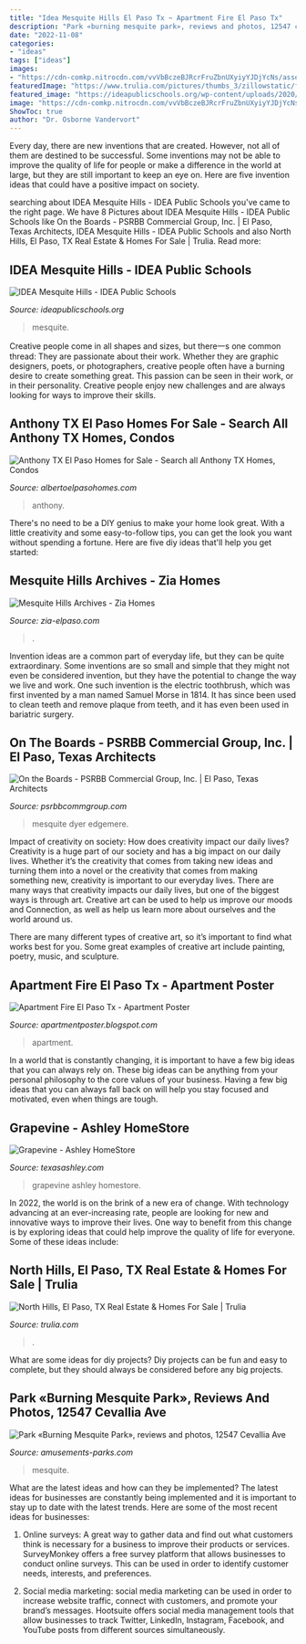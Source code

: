```yaml
---
title: "Idea Mesquite Hills El Paso Tx ~ Apartment Fire El Paso Tx"
description: "Park «burning mesquite park», reviews and photos, 12547 cevallia ave"
date: "2022-11-08"
categories:
- "ideas"
tags: ["ideas"]
images:
- "https://cdn-comkp.nitrocdn.com/vvVbBczeBJRcrFruZbnUXyiyYJDjYcNs/assets/static/optimized/wp-content/uploads/2019/02/8c712671372317aa7edaf2a1cfd85842.trellis.jpg"
featuredImage: "https://www.trulia.com/pictures/thumbs_3/zillowstatic/fp/179bd5fb80c121620a6596040da0d4fd-full.jpg"
featured_image: "https://ideapublicschools.org/wp-content/uploads/2020/09/idea-mesquite-hills-logo-2048x1128.png"
image: "https://cdn-comkp.nitrocdn.com/vvVbBczeBJRcrFruZbnUXyiyYJDjYcNs/assets/static/optimized/wp-content/uploads/2019/02/8c712671372317aa7edaf2a1cfd85842.trellis.jpg"
ShowToc: true
author: "Dr. Osborne Vandervort"
---
```



Every day, there are new inventions that are created. However, not all of them are destined to be successful. Some inventions may not be able to improve the quality of life for people or make a difference in the world at large, but they are still important to keep an eye on. Here are five invention ideas that could have a positive impact on society.

	

		
searching about IDEA Mesquite Hills - IDEA Public Schools you've came to the right page. We have 8 Pictures about IDEA Mesquite Hills - IDEA Public Schools like On the Boards - PSRBB Commercial Group, Inc. | El Paso, Texas Architects, IDEA Mesquite Hills - IDEA Public Schools and also North Hills, El Paso, TX Real Estate &amp; Homes For Sale | Trulia. Read more:
		
    
## IDEA Mesquite Hills - IDEA Public Schools

<img loading=lazy src="https://ideapublicschools.org/wp-content/uploads/2020/09/idea-mesquite-hills-logo-2048x1128.png" onerror="this.onerror=null;this.src='https://tse3.mm.bing.net/th?id=OIP.TKW1TYcPtnQ75ekOqbbBGwHaEF&amp;pid=15.1';" alt="IDEA Mesquite Hills - IDEA Public Schools">

_Source: ideapublicschools.org_

>mesquite. 

	

Creative people come in all shapes and sizes, but there一s one common thread: They are passionate about their work. Whether they are graphic designers, poets, or photographers, creative people often have a burning desire to create something great. This passion can be seen in their work, or in their personality. Creative people enjoy new challenges and are always looking for ways to improve their skills.

    
## Anthony TX El Paso Homes For Sale - Search All Anthony TX Homes, Condos

<img loading=lazy src="https://u.realgeeks.media/albertoelpasohomes/RG_Banner_Anthony.jpg" onerror="this.onerror=null;this.src='https://tse2.mm.bing.net/th?id=OIP.xq8w9DuOHoWZzn1WwA-q9wHaCz&amp;pid=15.1';" alt="Anthony TX El Paso Homes for Sale - Search all Anthony TX Homes, Condos">

_Source: albertoelpasohomes.com_

>anthony. 

	

There's no need to be a DIY genius to make your home look great. With a little creativity and some easy-to-follow tips, you can get the look you want without spending a fortune. Here are five diy ideas that'll help you get started:  

    
## Mesquite Hills Archives - Zia Homes

<img loading=lazy src="https://cdn-comkp.nitrocdn.com/vvVbBczeBJRcrFruZbnUXyiyYJDjYcNs/assets/static/optimized/wp-content/uploads/2019/02/8c712671372317aa7edaf2a1cfd85842.trellis.jpg" onerror="this.onerror=null;this.src='https://tse1.mm.bing.net/th?id=OIP.dUvTMQvwdMkGlU0cHlLUrwAAAA&amp;pid=15.1';" alt="Mesquite Hills Archives - Zia Homes">

_Source: zia-elpaso.com_

>. 

	

Invention ideas are a common part of everyday life, but they can be quite extraordinary. Some inventions are so small and simple that they might not even be considered invention, but they have the potential to change the way we live and work. One such invention is the electric toothbrush, which was first invented by a man named Samuel Morse in 1814. It has since been used to clean teeth and remove plaque from teeth, and it has even been used in bariatric surgery.

    
## On The Boards - PSRBB Commercial Group, Inc. | El Paso, Texas Architects

<img loading=lazy src="https://psrbb-commercial-production.s3.amazonaws.com/on_the_board_projects/images/000/000/002/optimized/IDEAfinalboard.jpg?1597675213" onerror="this.onerror=null;this.src='https://tse1.mm.bing.net/th?id=OIP.nqseFCTqEZN_4G49K6aFugHaE8&amp;pid=15.1';" alt="On the Boards - PSRBB Commercial Group, Inc. | El Paso, Texas Architects">

_Source: psrbbcommgroup.com_

>mesquite dyer edgemere. 

	

Impact of creativity on society: How does creativity impact our daily lives?
Creativity is a huge part of our society and has a big impact on our daily lives. Whether it’s the creativity that comes from taking new ideas and turning them into a novel or the creativity that comes from making something new, creativity is important to our everyday lives.
There are many ways that creativity impacts our daily lives, but one of the biggest ways is through art. Creative art can be used to help us improve our moods and Connection, as well as help us learn more about ourselves and the world around us.

There are many different types of creative art, so it’s important to find what works best for you. Some great examples of creative art include painting, poetry, music, and sculpture.

    
## Apartment Fire El Paso Tx - Apartment Poster

<img loading=lazy src="https://lh5.googleusercontent.com/proxy/Sy72moUNrEXIUYGPpPCtEUPHGuUuGPm2JLqCFPsFpKT2he8STXnQA3SlSHIdlgQbfWWHOvrZ63syGUL_4sa5do7-iu7Ggc5dqab0KhZgkui4Fex0CFU=w1200-h630-p-k-no-nu" onerror="this.onerror=null;this.src='https://tse3.mm.bing.net/th?id=OIP.zweqvvG3gBCAM1uMb0p9rgHaD4&amp;pid=15.1';" alt="Apartment Fire El Paso Tx - Apartment Poster">

_Source: apartmentposter.blogspot.com_

>apartment. 

	

In a world that is constantly changing, it is important to have a few big ideas that you can always rely on. These big ideas can be anything from your personal philosophy to the core values of your business. Having a few big ideas that you can always fall back on will help you stay focused and motivated, even when things are tough.

    
## Grapevine - Ashley HomeStore

<img loading=lazy src="http://www.texasashley.com/wp-content/uploads/2017/01/Grapevinelocation_crop.jpg" onerror="this.onerror=null;this.src='https://tse1.mm.bing.net/th?id=OIP.ONVUwZD09vhzir40w6yd9gHaC1&amp;pid=15.1';" alt="Grapevine - Ashley HomeStore">

_Source: texasashley.com_

>grapevine ashley homestore. 

	

In 2022, the world is on the brink of a new era of change. With technology advancing at an ever-increasing rate, people are looking for new and innovative ways to improve their lives. One way to benefit from this change is by exploring ideas that could help improve the quality of life for everyone. Some of these ideas include:

    
## North Hills, El Paso, TX Real Estate &amp; Homes For Sale | Trulia

<img loading=lazy src="https://www.trulia.com/pictures/thumbs_3/zillowstatic/fp/179bd5fb80c121620a6596040da0d4fd-full.jpg" onerror="this.onerror=null;this.src='https://tse3.mm.bing.net/th?id=OIP.dsrN7QsBfrpo2G8YrGVbbwAAAA&amp;pid=15.1';" alt="North Hills, El Paso, TX Real Estate &amp; Homes For Sale | Trulia">

_Source: trulia.com_

>. 

	

What are some ideas for diy projects?
Diy projects can be fun and easy to complete, but they should always be considered before any big projects.

    
## Park «Burning Mesquite Park», Reviews And Photos, 12547 Cevallia Ave

<img loading=lazy src="https://lh5.googleusercontent.com/p/AF1QipOhQ0QKRqd8VcgFXFaEfVmwKBRRdEI0_i-GnkEz" onerror="this.onerror=null;this.src='https://tse3.mm.bing.net/th?id=OIP.PZcSqbMN-3MN-JWt31Qe6gAAAA&amp;pid=15.1';" alt="Park «Burning Mesquite Park», reviews and photos, 12547 Cevallia Ave">

_Source: amusements-parks.com_

>mesquite. 

	

What are the latest ideas and how can they be implemented?
The latest ideas for businesses are constantly being implemented and it is important to stay up to date with the latest trends. Here are some of the most recent ideas for businesses:
1. Online surveys: A great way to gather data and find out what customers think is necessary for a business to improve their products or services. SurveyMonkey offers a free survey platform that allows businesses to conduct online surveys. This can be used in order to identify customer needs, interests, and preferences.

2. Social media marketing: social media marketing can be used in order to increase website traffic, connect with customers, and promote your brand’s messages. Hootsuite offers social media management tools that allow businesses to track Twitter, LinkedIn, Instagram, Facebook, and YouTube posts from different sources simultaneously.

